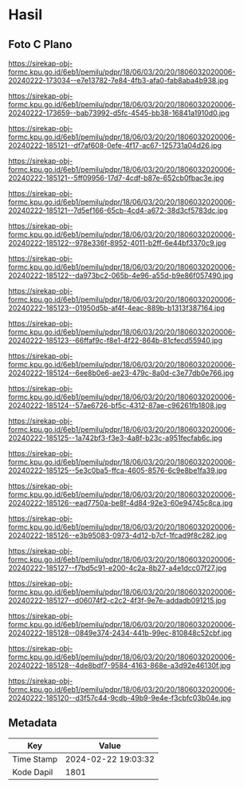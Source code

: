 # Hasil

## Foto C Plano

https://sirekap-obj-formc.kpu.go.id/6eb1/pemilu/pdpr/18/06/03/20/20/1806032020006-20240222-173034--e7e13782-7e84-4fb3-afa0-fab8aba4b938.jpg

https://sirekap-obj-formc.kpu.go.id/6eb1/pemilu/pdpr/18/06/03/20/20/1806032020006-20240222-173659--bab73992-d5fc-4545-bb38-16841a1910d0.jpg

https://sirekap-obj-formc.kpu.go.id/6eb1/pemilu/pdpr/18/06/03/20/20/1806032020006-20240222-185121--df7af608-0efe-4f17-ac67-125731a04d26.jpg

https://sirekap-obj-formc.kpu.go.id/6eb1/pemilu/pdpr/18/06/03/20/20/1806032020006-20240222-185121--5ff09956-17d7-4cdf-b87e-652cb0fbac3e.jpg

https://sirekap-obj-formc.kpu.go.id/6eb1/pemilu/pdpr/18/06/03/20/20/1806032020006-20240222-185121--7d5ef166-65cb-4cd4-a672-38d3cf5783dc.jpg

https://sirekap-obj-formc.kpu.go.id/6eb1/pemilu/pdpr/18/06/03/20/20/1806032020006-20240222-185122--978e336f-8952-4011-b2ff-6e44bf3370c9.jpg

https://sirekap-obj-formc.kpu.go.id/6eb1/pemilu/pdpr/18/06/03/20/20/1806032020006-20240222-185122--da973bc2-065b-4e96-a55d-b9e86f057490.jpg

https://sirekap-obj-formc.kpu.go.id/6eb1/pemilu/pdpr/18/06/03/20/20/1806032020006-20240222-185123--01950d5b-af4f-4eac-889b-b1313f387164.jpg

https://sirekap-obj-formc.kpu.go.id/6eb1/pemilu/pdpr/18/06/03/20/20/1806032020006-20240222-185123--66ffaf9c-f8e1-4f22-864b-81cfecd55940.jpg

https://sirekap-obj-formc.kpu.go.id/6eb1/pemilu/pdpr/18/06/03/20/20/1806032020006-20240222-185124--6ee8b0e6-ae23-479c-8a0d-c3e77db0e766.jpg

https://sirekap-obj-formc.kpu.go.id/6eb1/pemilu/pdpr/18/06/03/20/20/1806032020006-20240222-185124--57ae6726-bf5c-4312-87ae-c96261fb1808.jpg

https://sirekap-obj-formc.kpu.go.id/6eb1/pemilu/pdpr/18/06/03/20/20/1806032020006-20240222-185125--1a742bf3-f3e3-4a8f-b23c-a951fecfab6c.jpg

https://sirekap-obj-formc.kpu.go.id/6eb1/pemilu/pdpr/18/06/03/20/20/1806032020006-20240222-185125--5e3c0ba5-ffca-4605-8576-6c9e8be1fa39.jpg

https://sirekap-obj-formc.kpu.go.id/6eb1/pemilu/pdpr/18/06/03/20/20/1806032020006-20240222-185126--ead7750a-be8f-4d84-92e3-60e94745c8ca.jpg

https://sirekap-obj-formc.kpu.go.id/6eb1/pemilu/pdpr/18/06/03/20/20/1806032020006-20240222-185126--e3b95083-0973-4d12-b7cf-1fcad9f8c282.jpg

https://sirekap-obj-formc.kpu.go.id/6eb1/pemilu/pdpr/18/06/03/20/20/1806032020006-20240222-185127--f7bd5c91-e200-4c2a-8b27-a4e1dcc07f27.jpg

https://sirekap-obj-formc.kpu.go.id/6eb1/pemilu/pdpr/18/06/03/20/20/1806032020006-20240222-185127--d06074f2-c2c2-4f3f-9e7e-addadb091215.jpg

https://sirekap-obj-formc.kpu.go.id/6eb1/pemilu/pdpr/18/06/03/20/20/1806032020006-20240222-185128--0849e374-2434-441b-99ec-810848c52cbf.jpg

https://sirekap-obj-formc.kpu.go.id/6eb1/pemilu/pdpr/18/06/03/20/20/1806032020006-20240222-185128--4de8bdf7-9584-4163-868e-a3d92e46130f.jpg

https://sirekap-obj-formc.kpu.go.id/6eb1/pemilu/pdpr/18/06/03/20/20/1806032020006-20240222-185120--d3f57c44-9cdb-49b9-9e4e-f3cbfc03b04e.jpg


## Metadata

| Key        | Value               |
| ---------- | ------------------- |
| Time Stamp | 2024-02-22 19:03:32 |
| Kode Dapil | 1801                |



